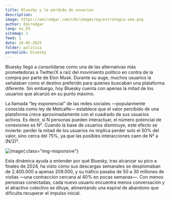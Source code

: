```yaml
---
title: Bluesky y la pérdida de usuarios
description: 
image: https://emirodgar.com/cdn/images/og/estrategia-seo.png
author: Emirodgar
lang: es_ES
sitemap: 1
feed: 1
date: 26-05-2025
folder: politica
permalink: bluesky
---
```


Bluesky llegó a consolidarse como una de las alternativas más prometedoras a Twitter/X a raíz del movimiento político en contra de la compra por parte de Elon Musk. Durante su auge, muchos usuarios la señalaban como el destino preferido para quienes buscaban una plataforma diferente. Sin embargo, hoy Bluesky cuenta con apenas la mitad de los usuarios que alcanzó en su punto máximo.

La llamada “ley exponencial” de las redes sociales —popularmente conocida como ley de Metcalfe— establece que el valor percibido de una plataforma crece aproximadamente con el cuadrado de sus usuarios activos. Es decir, si N personas pueden interactuar, el número potencial de conexiones es N². Cuando la base de usuarios disminuye, este efecto se invierte: perder la mitad de los usuarios no implica perder solo el 50% del valor, sino cerca del 75%, ya que las posibles interacciones caen de N² a (N/2)².

![image](https://github.com/user-attachments/assets/00f53c3f-de14-43b6-b77f-1a901110b337){:class="img-responsive"}

Esta dinámica ayuda a entender por qué Bluesky, tras alcanzar su pico a finales de 2024, ha visto cómo sus descargas semanales se desplomaban de 2.400.000 a apenas 209.000, y su tráfico pasaba de 50 a 30 millones de visitas —una contracción cercana al 40% en pocas semanas—. Con menos personas conectadas, cada nuevo usuario encuentra menos conversación y el atractivo colectivo se diluye, alimentando una espiral de abandono que dificulta recuperar el impulso inicial.
